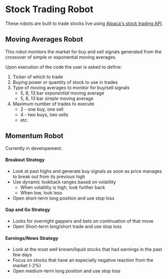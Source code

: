 # Stock Trading Robot
These robots are built to trade stocks live using [Alpaca's stock trading API](https://alpaca.markets/?utm_source=google&utm_medium=cpc&utm_campaign=search_us_automated_trading&utm_content=branded&gclid=Cj0KCQiA5vb-BRCRARIsAJBKc6KKPJZ2-22WBKl-lfLceJCI2hEd_RYMShMP2wO_O3dIuTyqAOwykJQaApgMEALw_wcB).

## Moving Averages Robot
This robot monitors the market for buy and sell signals generated from the crossover of simple or exponential moving averages.

Upon execution of the code the user is asked to define:
1) Ticker of which to trade
2) Buying power or quantity of stock to use in trades
3) Type of moving averages to monitor for buy/sell signals
    * 5, 8, 13 bar *exponential* moving average
    * 5, 8, 13 bar *simple* moving average
4) Maximum number of trades to execute
    * 2 - one buy, one sell
    * 4 - two buys, two sells
    * etc.

## Momentum Robot
Currently in developement.

#### Breakout Strategy
  * Look at past highs and generate buy signals as soon as price manages to break out from its previous high
  * Use dynamic lookback ranges based on volatility
      * When volatility is high, look further back
      * When low, look less
  * Open short-term long position and use stop loss
#### Gap and Go Strategy
  * Looks for overnight gappers and bets on continuation of that move
  * Open Short-term long/short trade and use stop loss
#### Earnings/News Strategy
  * Look at the most well known/liquid stocks that had earnings in the past few days
  * Focus on stocks that have an especially negative reaction from the market (-2%)
  * Open medium-term long position and use stop loss
